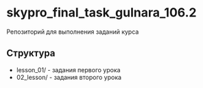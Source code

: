 # skypro_final_task_gulnara_106.2
Репозиторий для выполнения заданий курса

## Структура
- lesson_01/ - задания первого урока
- 02_lesson/ - задания второго урока
